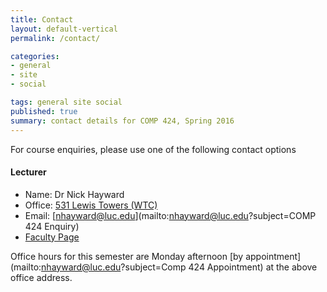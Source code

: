 ```yaml
---
title: Contact
layout: default-vertical
permalink: /contact/

categories:
- general
- site
- social

tags: general site social
published: true
summary: contact details for COMP 424, Spring 2016
---
```


For course enquiries, please use one of the following contact options

#### Lecturer

* Name: Dr Nick Hayward
* Office: [531 Lewis Towers (WTC)](http://www.luc.edu/media/lucedu/wtc.pdf)
* Email: [nhayward@luc.edu](mailto:nhayward@luc.edu?subject=COMP 424 Enquiry)
* [Faculty Page](http://www.luc.edu/cs/people/ftfaculty/haywardnicholas.shtml)

Office hours for this semester are Monday afternoon [by appointment](mailto:nhayward@luc.edu?subject=Comp 424 Appointment) at the above office address.
